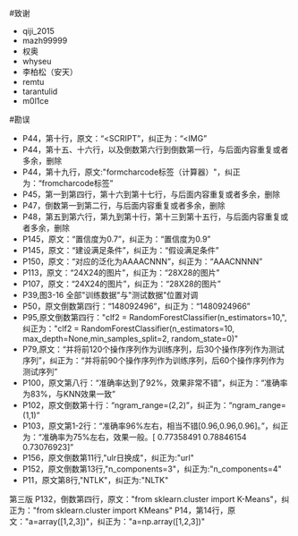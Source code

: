 #致谢 
+ qiji_2015 
+ mazh99999
+ 权奥
+ whyseu
+ 李柏松（安天）
+ remtu
+ tarantulid
+ m0l1ce


#勘误

+ P44，第十行，原文：“<SCRIPT”，纠正为：“<IMG”
+ P44，第十五、十六行，以及倒数第六行到倒数第一行，与后面内容重复或者多余，删除
+ P44，第十九行，原文:"formcharcode标签（计算器）"，纠正为：“fromcharcode标签”
+ P45，第一到第四行，第十六到第十七行，与后面内容重复或者多余，删除
+ P47，倒数第一到第二行，与后面内容重复或者多余，删除
+ P48，第五到第六行，第九到第十行，第十三到第十五行，与后面内容重复或者多余，删除
+ P145，原文：“置信度为0.7”，纠正为：“置信度为0.9”
+ P145，原文：“建设满足条件”，纠正为：“假设满足条件”
+ P150，原文：“对应的泛化为AAAACNNN”，纠正为：“AAACNNNN”
+ P113，原文：“24X24的图片”，纠正为：“28X28的图片”
+ P107，原文：“24X24的图片”，纠正为：“28X28的图片”
+ P39,图3-16 全部"训练数据"与"测试数据"位置对调
+ P50，原文倒数第四行：“148092496”，纠正为：“1480924966”
+ P95,原文倒数第四行："clf2 = RandomForestClassifier(n_estimators=10,",纠正为："clf2 = RandomForestClassifier(n_estimators=10, max_depth=None,min_samples_split=2, random_state=0)"
+ P79,原文：“并将前120个操作序列作为训练序列，后30个操作序列作为测试序列”，纠正为：“并将前90个操作序列作为训练序列，后60个操作序列作为测试序列”
+ P100，原文第八行：“准确率达到了92%，效果非常不错”，纠正为：“准确率为83%，与KNN效果一致”
+ P102，原文倒数第十行：“ngram_range=(2,2)”，纠正为：“ngram_range=(1,1)”
+ P103，原文第1-2行：“准确率96%左右，相当不错[0.96,0.96,0.96]。”，纠正为：“准确率为75%左右，效果一般。[ 0.77358491  0.78846154  0.73076923]”
+ P156，原文倒数第11行,"ulr日换成"，纠正为:"url"
+ P152，原文倒数第13行,"n_components=3"，纠正为:"n_components=4"
+ P11，原文第8行,"NTLK"，纠正为:"NLTK"

第三版
P132，倒数第四行，原文："from sklearn.cluster import K-Means"，纠正为："from sklearn.cluster import KMeans"
P14，第14行，原文："a=array([1,2,3])"，纠正为："a=np.array([1,2,3])"
